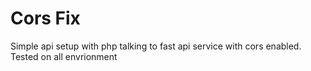 # Cors Fix

Simple api setup with php talking to fast api service with cors enabled. Tested on all envrionment
